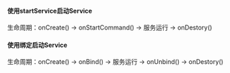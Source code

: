 #### 使用startService启动Service
生命周期：onCreate() -> onStartCommand() -> 服务运行 -> onDestory()

#### 使用绑定启动Service
生命周期：onCreate() -> onBind() -> 服务运行 -> onUnbind() -> onDestory()

